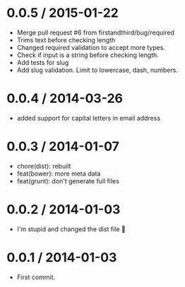 
0.0.5 / 2015-01-22
==================

  * Merge pull request #6 from firstandthird/bug/required
  * Trims text before checking length
  * Changed required validation to accept more types.
  * Check if input is a string before checking length.
  * Add tests for slug
  * Add slug validation. Limit to lowercase, dash, numbers.

0.0.4 / 2014-03-26 
==================

  * added support for capital letters in email address

0.0.3 / 2014-01-07 
==================

  * chore(dist): rebuilt
  * feat(bower): more meta data
  * feat(grunt): don't generate full files

0.0.2 / 2014-01-03
==================

 * I'm stupid and changed the dist file :poop:

0.0.1 / 2014-01-03
==================

 * First commit.
